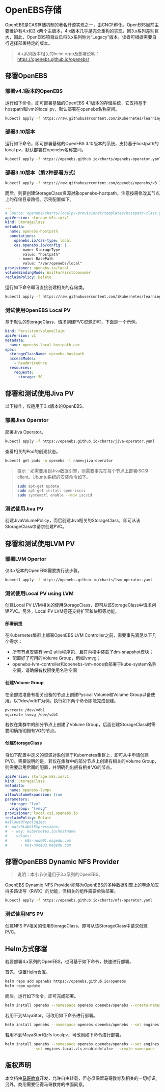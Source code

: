 # OpenEBS存储

OpenEBS是CAS存储机制的著名开源实现之一，由CNCF孵化。OpenEBS目前主要维护有4.x和3.x两个主版本，4.x版本几乎是完全重构的实现，同3.x系列差别巨大，因此，OpenEBS项目业已将3.x系列称为“Legacy”版本。读者可根据需要自行选择部署特定的版本。

> 4.x系列版本相关的helm repo及部署说明：https://openebs.github.io/openebs/

## 部署OpenEBS

### 部署v4.1版本的OpenEBS

运行如下命令，即可部署基础的OpenEBS 4.1版本的存储系统，它支持基于hostpath和lvm的local pv，默认部署在openebs名称空间。

```bash 
kubectl apply -f https://raw.githubusercontent.com/iKubernetes/learning-k8s/master/OpenEBS/deployment/openebs-localpv-lvm-4.1.yaml
```

### 部署3.10版本

运行如下命令，即可部署基础的OpenEBS 3.10版本的系统，支持基于hostpath的local pv，默认部署在openebs名称空间。

```bash
kubectl apply -f https://openebs.github.io/charts/openebs-operator.yaml
```

### 部署3.10版本（第2种部署方式）

```bash 
kubectl apply -f https://raw.githubusercontent.com/openebs/openebs/v3.10.0/k8s/openebs-operator.yaml
```

而后，则要创建StorageClass资源对象openebs-hostpath，注意按需修改其节点上的存储目录路径。示例配置如下。

```yaml
---
# Source: openebs/charts/localpv-provisioner/templates/hostpath-class.yaml
apiVersion: storage.k8s.io/v1
kind: StorageClass
metadata:
  name: openebs-hostpath
  annotations:
    openebs.io/cas-type: local
    cas.openebs.io/config: |
      - name: StorageType
        value: "hostpath"
      - name: BasePath
        value: "/var/openebs/local"
provisioner: openebs.io/local
volumeBindingMode: WaitForFirstConsumer
reclaimPolicy: Delete
```

运行如下命令即可直接创建相关的存储类。

```bash 
kubectl apply -f https://raw.githubusercontent.com/iKubernetes/learning-k8s/master/OpenEBS/deployment/storageclass-openebs-hostpath.yaml
```

### 测试使用OpenEBS Local PV

基于默认的StorageClass，请求创建PVC资源即可，下面是一个示例。

```yaml
kind: PersistentVolumeClaim
apiVersion: v1
metadata:
  name: openebs-local-hostpath-pvc
spec:
  storageClassName: openebs-hostpath
  accessModes:
    - ReadWriteOnce
  resources:
    requests:
      storage: 5G
```



## 部署和测试使用Jiva PV

以下操作，仅适用于3.x版本的OpenEBS。

### 部署Jiva Operator

部署Jiva Operator。

```bash
kubectl apply -f https://openebs.github.io/charts/jiva-operator.yaml
```

查看相关的Pod的创建状态。

```bash
kubectl get pods -n openebs -l name=jiva-operator
```

> 提示：如需要用到Jiva数据引擎，则需要事先在每个节点上部署iSCSI client。Ubuntu系统的安装命令如下。
>
> ```bash 
> sudo apt-get update
> sudo apt-get install open-iscsi
> sudo systemctl enable --now iscsid
> ```

### 测试使用Jiva PV

创建JivaVolumePolicy，而后创建Jiva相关的StorageClass，即可从该StorageClass中请求创建PVC。

## 部署和测试使用LVM PV

### 部署LVM Opertor

仅3.x版本的OpenEBS需要执行该步骤。

```bash
kubectl apply -f https://openebs.github.io/charts/lvm-operator.yaml
```

### 测试使用Local PV using LVM

创建Local PV LVM相关的使用StorageClass，即可从该StorageClass中请求创建PVC。另外，Local PV LVM卷还支持扩容和快照等功能。

#### 部署前提

在Kubernetes集群上部署OpenEBS LVM Controller之前，需要事先满足以下几个需求：

- 所有节点安装有lvm2 utils程序包，且在内核中装载了dm-snapshot模块； 
- 配置好了可用的Volume Group，例如lvmvg；
- openebs-lvm-controller和openebs-lvm-node会部署于kube-system名称空间，请确保有权限使用名称空间

#### 创建Volume Group

在全部或准备有相关设备的节点上创建Pysical Volume和Volume Group以备使用。以“/dev/vdb1”为例，执行如下两个命令即能完成创建。

```bash 
pvcreate /dev/vdb1
vgcreate lvmvg /dev/vdb1
```

若仅在集群中的部分节点上创建了Volume Group，后面创建StorageClass时需要明确指明拥有VG的节点。

#### 创建StorageClass

将如下配置中定义的资源对象创建于Kubernetes集群上，即可从中申请创建PVC。需要说明的是，若仅在集群中的部分节点上创建有相关的Volume Group，则需要启用后面的配置，并明确列出拥有相关VG的节点。

```yaml
apiVersion: storage.k8s.io/v1
kind: StorageClass
metadata:
  name: openebs-lvmpv
allowVolumeExpansion: true
parameters:
  storage: "lvm"
  volgroup: "lvmvg"
provisioner: local.csi.openebs.io
reclaimPolicy: Retain
#allowedTopologies:
#- matchLabelExpressions:
#  - key: kubernetes.io/hostname
#    values:
#      - k8s-node01.magedu.com
#      - k8s-node03.magedu.com
```





## 部署OpenEBS Dynamic NFS Provider

> 说明：本小节仅适用于3.x系列的OpenEBS。

OpenEBS Dynamic NFS Provider能够为OpenEBS的多种数据引擎上的卷添加支持多路读写（RWX）的功能，但相关的组件需要单独部署。

```bash
kubectl apply -f https://openebs.github.io/charts/nfs-operator.yaml
```

### 测试使用NFS PV

创建NFS PV相关的使用StorageClass，即可从该StorageClass中请求创建PVC。



## Helm方式部署

若要部署4.x系列的OpenEBS，也可基于如下命令，快速进行部署。

首先，设置Helm仓库。

```bash
helm repo add openebs https://openebs.github.io/openebs
helm repo update
```

而后，运行如下命令，即可完成部署。

```bash
helm install openebs --namespace openebs openebs/openebs --create-namespace
```

若用不到MayaStor，可改用如下命令进行部署。

```bash
helm install openebs --namespace openebs openebs/openebs --set engines.replicated.mayastor.enabled=false --create-namespace
```

若用不到MayaStor和zfs localpv，可改用如下命令进行部署。

```bash
helm install openebs --namespace openebs openebs/openebs --set engines.replicated.mayastor.enabled=false \
            --set engines.local.zfs.enabled=false --create-namespace
```



## 版权声明

本文档由[马哥教育](http://www.magedu.com)开发，允许自由转载，但必须保留马哥教育及相关的一切标识。另外，商用需要征得马哥教育的书面同意。
